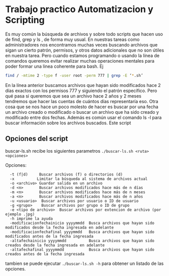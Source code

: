 # Trabajo practico Automatizacion y Scripting

Es muy común la búsqueda de archivos y sobre todo scripts que hacen uso de find, grep y ls , de forma muy usual. En nuestras tareas como administradores nos encontramos muchas veces buscando archivos que sigan un cierto patrón, permisos, y otros datos adicionales que no son útiles en nuestra tarea. Pero cuando estamos programando o usando la línea de comandos queremos evitar realizar muchas operaciones mentales para poder formar una linea coherente para bash.
Ej
```bash
find / -mtime 2 -type f -user root -perm 777 | grep -E ‘*.sh’  
```

En la línea anterior buscamos archivos que hayan sido modificados hace 2 días exactos con los permisos 777 y siguiendo el patrón específico.
Pero qué pasa si queremos que sea un archivo hace 2 años y 2 meses tendremos que hacer las cuentas de cuántos días representaría eso.
Otra cosa que se nos hace un poco molesto de hacer es buscar por una fecha un archivo creado o modificado o buscar un archivo que ha sido creado y  modificado entre dos fechas.
Además es común usar el comando ls -l para buscar información sobre los archivos buscados. 
Este script 

## Opciones del script

buscar-ls.sh recibe los siguientes parametros
`./buscar-ls.sh <ruta> <opciones>`

Opciones:
```
  -t (f|d)     Buscar archivos (f) o directorios (d)
  -x          Limitar la búsqueda al sistema de archivos actual
  -o <archivo> Guardar salida en un archivo
  -d <n>       Buscar archivos modificados hace más de n días
  -m <n>       Buscar archivos modificados hace más de n meses
  -a <n>       Buscar archivos modificados hace más de n años
  -u <usuario>  Buscar archivos por usuario o ID de usuario
  -g <grupo>    Buscar archivos por grupo o ID de grupo
  -e <tipo de archivo>  Buscar archivos por extencion de archivo (por ejemplo .jpg)
  -h imprime la ayuda
  -modificacionfechainicio yyyymmdd  Busca archivos que hayan sido modificados desde la fecha ingresada en adelante
  -modificacionfechafinal yyyymmdd   Busca archivos que hayan sido modificados antes de la fecha ingresada
  -altafechainicio yyyymmdd          Busca archivos que hayan sido creados desde la fecha ingresada en adelante
  -altafechafinal yyyymmdd           Busca archivos que hayan sido creados antes de la fecha ingresada
```
tambien se puede ejecutar `./buscar-ls.sh -h` para obtener un listado de las opciones.
